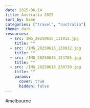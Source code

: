 ```yaml
---
date: 2025-06-14
title: Australia 2025
sort_by: Name
categories: ["travel", "australia"]
theme: dark
resources:
  - src: IMG_20250615_111912.jpg
    title: ""
  - src: /IMG_20250615_130032.jpg
    title: ""
  - src: /IMG_20250615_124705.jpg
    title: ""
  - src: /IMG_20250615_230730.jpg
    title: ""
    params:
      cover: true
      hidden: false
---
```


#melbourne